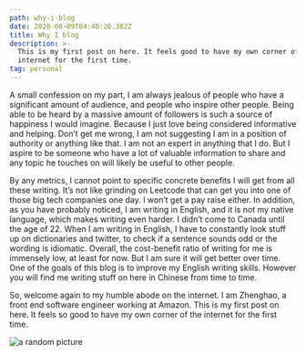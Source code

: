 ```yaml
---
path: why-i-blog
date: 2020-06-09T04:40:26.382Z
title: Why I blog
description: >-
  This is my first post on here. It feels good to have my own corner of the
  internet for the first time.
tag: personal
---
```

A small confession on my part, I am always jealous of people who have a significant amount of audience, and people who inspire other people. Being able to be heard by a massive amount of followers is such a source of happiness I would imagine. Because I just love being considered informative and helping. Don’t get me wrong, I am not suggesting I am in a position of authority or anything like that. I am not an expert in anything that I do. But I aspire to be someone who have a lot of valuable information to share and any topic he touches on will likely be useful to other people. 

By any metrics, I cannot point to specific concrete benefits I will get from all these writing. It’s not like grinding on Leetcode that can get you into one of those big tech companies one day. I won’t get a pay raise either. In addition, as you have probably noticed, I am writing in English, and it is not my native language, which makes writing even harder. I didn’t  come to Canada until the age of 22. When I am writing in English, I have to constantly look stuff up on dictionaries and twitter, to check if a sentence sounds odd or the wording is idiomatic. Overall, the cost-benefit ratio of writing for me is immensely low, at least for now. But I am sure it will get better over time. One of the goals of this blog is to improve my English writing skills. However you will find me writing stuff on here in Chinese from time to time.

So, welcome again to my humble abode on the internet. I am Zhenghao, a front end software engineer working at Amazon. This is my first post on here. It feels so good to have my own corner of the internet for the first time.

![a random picture](/../assets/img_1443.jpeg "a picture that I took at a RYOJI IKEADA's solo exhibition at Taipei")
